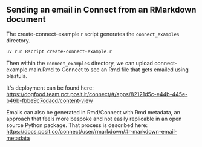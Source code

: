 ## Sending an email in Connect from an RMarkdown document

The create-connect-example.r script generates the `connect_examples` directory. 

```sh
uv run Rscript create-connect-example.r
```

Then within the `connect_examples` directory, we can upload connect-example.main.Rmd to Connect to see an Rmd file that gets emailed using blastula.

It's deployment can be found here: https://dogfood.team.pct.posit.it/connect/#/apps/82121d5c-e44b-445e-b46b-fbbe9c7cdacd/content-view

Emails can also be generated in Rmd/Connect with Rmd metadata, an approach that feels more bespoke and not easily replicable in an open source Python package. That process is described here: https://docs.posit.co/connect/user/rmarkdown/#r-markdown-email-metadata
